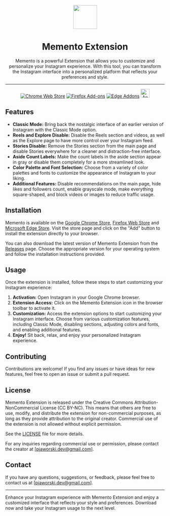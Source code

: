<p align="center">
  <img src="https://raw.githubusercontent.com/gerwld/memento-extension/8765ded5cef43659500cef369b9bfdc6b81d0b70/assets/img/logo.svg" width="75" height="75"/>
</p>

<p align="center">
 <h1 align="center">Memento Extension</h1>
</p>

<p align="center">
Memento is a powerful Extension that allows you to customize and personalize your Instagram experience. With this tool, you can transform the Instagram interface into a personalized platform that reflects your preferences and style.
</p>

***

<p align="center"><a rel="noreferrer noopener" href="https://chromewebstore.google.com/detail/memento-remove-instagram-r/dbbopjndlaginbghfoibbndhlbpdpapd"><img alt="Chrome Web Store" src="https://img.shields.io/badge/Chrome-141e24.svg?&style=for-the-badge&logo=google-chrome&logoColor=white"></a>  <a rel="noreferrer noopener" href="https://addons.mozilla.org/en-US/firefox/addon/memento-extension/"><img alt="Firefox Add-ons" src="https://img.shields.io/badge/Firefox-141e24.svg?&style=for-the-badge&logo=firefox-browser&logoColor=white"></a>  <a rel="noreferrer noopener" href="https://microsoftedge.microsoft.com/addons/detail/memento-remove-instagram/gcjgjfjabmgpainpahloaldflhfnppai"><img alt="Edge Addons" src="https://img.shields.io/badge/Edge-141e24.svg?&style=for-the-badge&logo=microsoft-edge&logoColor=white"></a>  <a href="#soon" title="Soon" rel="noreferrer noopener"><img height="28" alt="Apple App Store" src="https://img.shields.io/badge/Safari-141e24.svg?&style=for-the-badge&logo=microsoft-edge&logoColor=white"></a>



## Features

- **Classic Mode:** Bring back the nostalgic interface of an earlier version of Instagram with the Classic Mode option.
- **Reels and Explore Disable:** Disable the Reels section and videos, as well as the Explore page to have more control over your Instagram feed.
- **Stories Disable:** Remove the Stories section from the main page and disable Stories everywhere for a cleaner and distraction-free interface.
- **Aside Count Labels:** Make the count labels in the aside section appear in gray or disable them completely for a more streamlined look.
- **Color Palette and Font Selection:** Choose from a variety of color palettes and fonts to customize the appearance of Instagram to your liking.
- **Additional Features:** Disable recommendations on the main page, hide likes and followers count, enable grayscale mode, make everything square-shaped, and block videos or images to reduce traffic usage.

## Installation

Memento is available on the [Google Chrome Store](https://chrome.google.com/webstore/detail/memento-remove-instagram-s/dbbopjndlaginbghfoibbndhlbpdpapd), [Firefox Web Store](https://addons.mozilla.org/en-US/firefox/addon/memento-extension/) and [Microsoft Edge Store](https://microsoftedge.microsoft.com/addons/detail/memento-remove-instagram/gcjgjfjabmgpainpahloaldflhfnppai). Visit the store page and click on the "Add" button to install the extension directly to your browser.

You can also download the latest version of Memento Extension from the [Releases](https://github.com/gerwld/memento-extension/releases) page. Choose the appropriate version for your operating system and follow the installation instructions provided.

## Usage

Once the extension is installed, follow these steps to start customizing your Instagram experience:

1. **Activation:** Open Instagram in your Google Chrome browser.
2. **Extension Access:** Click on the Memento Extension icon in the browser toolbar to activate it.
3. **Customization:** Access the extension options to start customizing your Instagram interface. Choose from various customization features, including Classic Mode, disabling sections, adjusting colors and fonts, and enabling additional features.
4. **Enjoy!** Sit back, relax, and enjoy your personalized Instagram experience.

## Contributing

Contributions are welcome! If you find any issues or have ideas for new features, feel free to open an issue or submit a pull request.

## License

Memento Extension is released under the Creative Commons Attribution-NonCommercial License (CC BY-NC). This means that others are free to use, modify, and distribute the extension for non-commercial purposes, as long as they provide attribution to the original creator. Commercial use of the extension is not allowed without explicit permission.

See the [LICENSE](LICENSE) file for more details.

For any inquiries regarding commercial use or permission, please contact the creator at [pjaworski.dev@gmail.com].

## Contact

If you have any questions, suggestions, or feedback, please feel free to contact us at [pjaworski.dev@gmail.com].

---

Enhance your Instagram experience with Memento Extension and enjoy a customized interface that reflects your style and preferences. Download now and take your Instagram usage to the next level.
